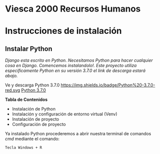 # Viesca 2000 Recursos Humanos

# Instrucciones de instalación

## Instalar Python
  
*Django esta escrito en Python. Necesitamos Python para hacer cualquier cosa en Django. Comencemos instalandolo!. Este proyecto utiliza específicamente Python en su versión 3.7.0* *el link de descarga estará abajo.*

Ve y descarga Python 3.7.0 https://img.shields.io/badge/Python%20-3.7.0-red.svg
[Python 3.7.0](https://www.python.org/downloads/release/python-370/) 

**Tabla de Contenidos**
- Instalación de Python
- Instalación y configuración de entorno virtual (Venv)
- Instalación de proyecto
- Configuración de proyecto

Ya instalado Python procederemos a abrir nuestra terminal de comandos *cmd* mediante el comando:
```
Tecla Windows + R
```
